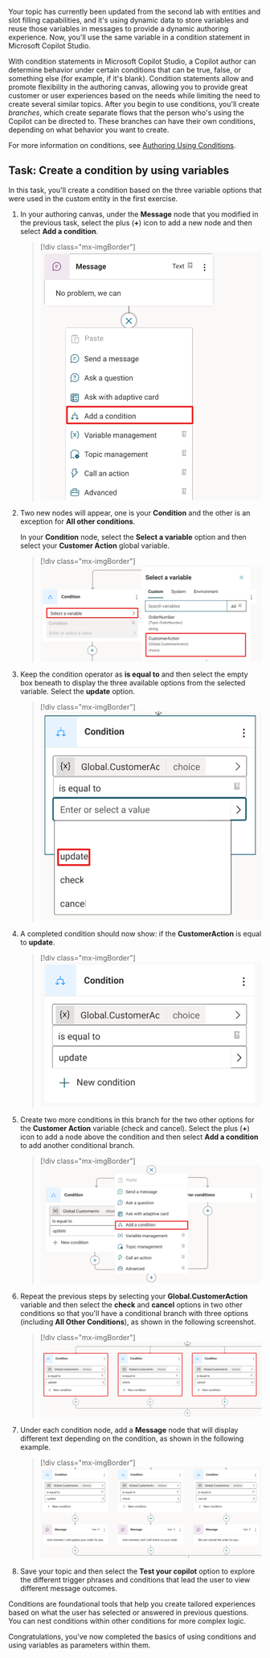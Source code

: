 Your topic has currently been updated from the second lab with entities and slot filling capabilities, and it's using dynamic data to store variables and reuse those variables in messages to provide a dynamic authoring experience. Now, you'll use the same variable in a condition statement in Microsoft Copilot Studio.

With condition statements in Microsoft Copilot Studio, a Copilot author can determine behavior under certain conditions that can be true, false, or something else (for example, if it's blank). Condition statements allow and promote flexibility in the authoring canvas, allowing you to provide great customer or user experiences based on the needs while limiting the need to create several similar topics. After you begin to use conditions, you'll create *branches*, which create separate flows that the person who's using the Copilot can be directed to. These branches can have their own conditions, depending on what behavior you want to create.

For more information on conditions, see [Authoring Using Conditions](/power-virtual-agents/preview/authoring-using-conditions/?azure-portal=true).

## Task: Create a condition by using variables

In this task, you'll create a condition based on the three variable options that were used in the custom entity in the first exercise.

1.  In your authoring canvas, under the **Message** node that you modified in the previous task, select the plus (**+**) icon to add a new node and then select **Add a condition**.

	> [!div class="mx-imgBorder"]
	> [![Screenshot of the Add a condition option.](../media/add-condition.svg)](../media/add-condition.svg#lightbox)

1.  Two new nodes will appear, one is your **Condition** and the other is an exception for **All other conditions**.

	In your **Condition** node, select the **Select a variable** option and then select your **Customer Action** global variable.

	> [!div class="mx-imgBorder"]
	> [![Screenshot of the view after the condition is added to the topic.](../media/condition.svg)](../media/condition.svg#lightbox)

1.  Keep the condition operator as **is equal to** and then select the empty box beneath to display the three available options from the selected variable. Select the **update** option.

	> [!div class="mx-imgBorder"]
	> [![Screenshot of the condition for when the CustomerAction variable is update.](../media/update.svg)](../media/update.svg#lightbox)

1.  A completed condition should now show: if the **CustomerAction** is equal to **update**.

	> [!div class="mx-imgBorder"]
	> [![Screenshot of the completed condition.](../media/completed-condition.svg)](../media/completed-condition.svg#lightbox)

1.  Create two more conditions in this branch for the two other options for the **Customer Action** variable (check and cancel). Select the plus (**+**) icon to add a node above the condition and then select **Add a condition** to add another conditional branch.

	> [!div class="mx-imgBorder"]
	> [![Screenshot of the Add a condition option to add another condition.](../media/additional-condition.svg)](../media/additional-condition.svg#lightbox)

1.  Repeat the previous steps by selecting your **Global.CustomerAction** variable and then select the **check** and **cancel** options in two other conditions so that you'll have a conditional branch with three options (including **All Other Conditions**), as shown in the following screenshot.

	> [!div class="mx-imgBorder"]
	> [![Screenshot of three conditions.](../media/three-conditions.svg)](../media/three-conditions.svg#lightbox)

1.  Under each condition node, add a **Message** node that will display different text depending on the condition, as shown in the following example.

	> [!div class="mx-imgBorder"]
	> [![Screenshot of the final step with a Message node under each condition.](../media/message.svg)](../media/message.svg#lightbox)

1.  Save your topic and then select the **Test your copilot** option to explore the different trigger phrases and conditions that lead the user to view different message outcomes.

Conditions are foundational tools that help you create tailored experiences based on what the user has selected or answered in previous questions. You can nest conditions within other conditions for more complex logic.

Congratulations, you've now completed the basics of using conditions and using variables as parameters within them.
